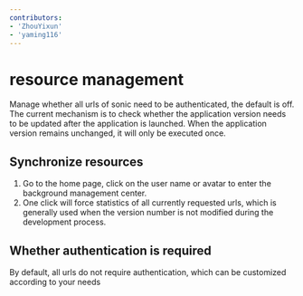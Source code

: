 ```yaml
---
contributors:
- 'ZhouYixun'
- 'yaming116'
---
```


# resource management

Manage whether all urls of sonic need to be authenticated, the default is off.
The current mechanism is to check whether the application version needs to be updated after the application is launched. When the application version remains unchanged, it will only be executed once.

## Synchronize resources
1. Go to the home page, click on the user name or avatar to enter the background management center.
2. One click will force statistics of all currently requested urls, which is generally used when the version number is not modified during the development process.

## Whether authentication is required

By default, all urls do not require authentication, which can be customized according to your needs
